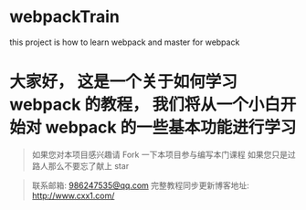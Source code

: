 # webpackTrain
this project is how to learn webpack and master for webpack

# 大家好， 这是一个关于如何学习 webpack 的教程， 我们将从一个小白开始对 webpack 的一些基本功能进行学习

> 如果您对本项目感兴趣请 Fork 一下本项目参与编写本门课程
> 如果您只是过路人那么不要忘了献上 star 

> 联系邮箱: 986247535@qq.com
> 完整教程同步更新博客地址: http://www.cxx1.com/
